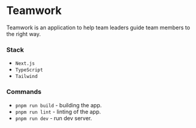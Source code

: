 # Teamwork
Teamwork is an application to help team leaders guide team members to the right way.

### Stack

- `Next.js`
- `TypeScript`
- `Tailwind`

### Commands

- `pnpm run build` - building the app.
- `pnpm run lint` - linting of the app.
- `pnpm run dev` - run dev server.
